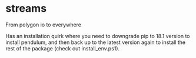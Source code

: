 # streams
From polygon io to everywhere

Has an installation quirk where you need to downgrade pip to 18.1 version to install pendulum, and then back up 
to the latest version again to install the rest of the package (check out install_env.ps1).